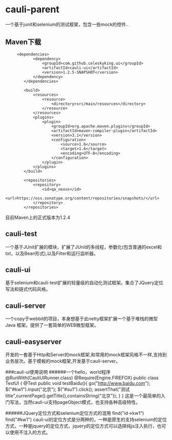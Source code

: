 cauli-parent
============

一个基于junit和selenium的测试框架，包含一些mock的控件..



Maven下载
--------
         <dependencies>
                <dependency>
                    <groupId>com.github.celeskyking.ui</groupId>
                    <artifactId>cauli-ui</artifactId>
                    <version>1.2.5-SNAPSHOT</version>
                </dependency>
            </dependencies>

            <build>
                <resources>
                    <resource>
                        <directory>src/main/resources</directory>
                    </resource>
                </resources>
                <plugins>
                    <plugin>
                        <groupId>org.apache.maven.plugins</groupId>
                        <artifactId>maven-compiler-plugin</artifactId>
                        <version>3.1</version>
                        <configuration>
                            <source>1.6</source>
                            <target>1.6</target>
                            <encoding>UTF-8</encoding>
                        </configuration>
                    </plugin>
                </plugins>
            </build>

            <repositories>
                <repository>
                    <id>qa_nexus</id>
                    <url>https://oss.sonatype.org/content/repositories/snapshots/</url>
                </repository>
            </repositories>

目前Maven上的正式版本为1.2.4


cauli-test
----------

一个基于JUnit扩展的模块，扩展了JUnit的多线程，参数化(包含普通的excel和txt，以及Bean形式),以及Filter和运行监听器。

cauli-ui
--------
基于selenium和cauli-test扩展的轻量级的自动化测试框架。集合了JQuery定位写法和链式代码风格。


cauli-server
------------
一个copy于webbit的项目，本身想基于此netty框架扩展一个基于堆栈的微型 Java 框架。提供了一套简单的WEB微型框架。

cauli-easyserver
--------------
开发的一套基于Http和Server的mock框架,和常用的mock框架风格不一样,支持到业务层次。基于模板的mock框架,开发基于cauli-server。


###cauli-ui使用说明
######一个hello，world程序
        @RunWith(CauliUIRunner.class)
        @Require(Engine.FIREFOX)
        public class TestUI {
            @Test
            public void testBaidu(){
            go("http://www.baidu.com");
            $("#kw1").input("北京");
            $("#su1").click();
            assertThat("测试title",currentPage().getTitle(),containsString("北京"));
            }
        }
这是一个最简单的入门写法，当然cauli-ui支持pageObject模式，也支持各种高级特性。

######JQuery定位方式和selenium定位方式的混用
        find("id->kw1")
        find("#kw1")
cauli-ui的定位方式是分两种的，一种是原生的支持selenium的定位方式，一种是jquery的定位方式，jquery的定位方式可以选择纯js注入执行，也可以使用不注入的方式。









